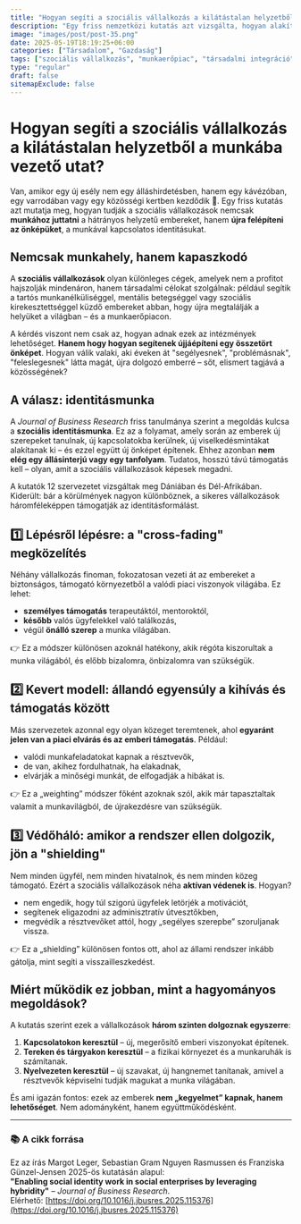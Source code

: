 ```yaml
---
title: "Hogyan segíti a szociális vállalkozás a kilátástalan helyzetből a munkába vezető utat?"
description: "Egy friss nemzetközi kutatás azt vizsgálta, hogyan alakítják át a szociális vállalkozások a hátrányos helyzetű emberek munkaerőpiaci identitását – és hogyan válhat ebből rendszerszintű megoldás."
image: "images/post/post-35.png"
date: 2025-05-19T18:19:25+06:00
categories: ["Társadalom", "Gazdaság"]
tags: ["szociális vállalkozás", "munkaerőpiac", "társadalmi integráció", "identitás"]
type: "regular"
draft: false
sitemapExclude: false
---
```


# Hogyan segíti a szociális vállalkozás a kilátástalan helyzetből a munkába vezető utat?

Van, amikor egy új esély nem egy álláshirdetésben, hanem egy kávézóban, egy varrodában vagy egy közösségi kertben kezdődik 🌱. Egy friss kutatás azt mutatja meg, hogyan tudják a szociális vállalkozások nemcsak **munkához juttatni** a hátrányos helyzetű embereket, hanem **újra felépíteni az önképüket**, a munkával kapcsolatos identitásukat.

## Nemcsak munkahely, hanem kapaszkodó

A **szociális vállalkozások** olyan különleges cégek, amelyek nem a profitot hajszolják mindenáron, hanem társadalmi célokat szolgálnak: például segítik a tartós munkanélküliséggel, mentális betegséggel vagy szociális kirekesztettséggel küzdő embereket abban, hogy újra megtalálják a helyüket a világban – és a munkaerőpiacon.

A kérdés viszont nem csak az, hogyan adnak ezek az intézmények lehetőséget. **Hanem hogy hogyan segítenek újjáépíteni egy összetört önképet**. Hogyan válik valaki, aki éveken át "segélyesnek", "problémásnak", "feleslegesnek" látta magát, újra dolgozó emberré – sőt, elismert tagjává a közösségének?

## A válasz: identitásmunka

A _Journal of Business Research_ friss tanulmánya szerint a megoldás kulcsa a **szociális identitásmunka**. Ez az a folyamat, amely során az emberek új szerepeket tanulnak, új kapcsolatokba kerülnek, új viselkedésmintákat alakítanak ki – és ezzel együtt új önképet építenek. Ehhez azonban **nem elég egy állásinterjú vagy egy tanfolyam**. Tudatos, hosszú távú támogatás kell – olyan, amit a szociális vállalkozások képesek megadni.

A kutatók 12 szervezetet vizsgáltak meg Dániában és Dél-Afrikában. Kiderült: bár a körülmények nagyon különböznek, a sikeres vállalkozások háromféleképpen támogatják az identitásformálást.

## 1️⃣ Lépésről lépésre: a "cross-fading" megközelítés

Néhány vállalkozás finoman, fokozatosan vezeti át az embereket a biztonságos, támogató környezetből a valódi piaci viszonyok világába. Ez lehet:

- **személyes támogatás** terapeutáktól, mentoroktól,
- **később** valós ügyfelekkel való találkozás,
- végül **önálló szerep** a munka világában.

👉 Ez a módszer különösen azoknál hatékony, akik régóta kiszorultak a munka világából, és előbb bizalomra, önbizalomra van szükségük.

## 2️⃣ Kevert modell: állandó egyensúly a kihívás és támogatás között

Más szervezetek azonnal egy olyan közeget teremtenek, ahol **egyaránt jelen van a piaci elvárás és az emberi támogatás**. Például:

- valódi munkafeladatokat kapnak a résztvevők,
- de van, akihez fordulhatnak, ha elakadnak,
- elvárják a minőségi munkát, de elfogadják a hibákat is.

👉 Ez a „weighting” módszer főként azoknak szól, akik már tapasztaltak valamit a munkavilágból, de újrakezdésre van szükségük.

## 3️⃣ Védőháló: amikor a rendszer ellen dolgozik, jön a "shielding"

Nem minden ügyfél, nem minden hivatalnok, és nem minden közeg támogató. Ezért a szociális vállalkozások néha **aktívan védenek is**. Hogyan?

- nem engedik, hogy túl szigorú ügyfelek letörjék a motivációt,
- segítenek eligazodni az adminisztratív útvesztőkben,
- megvédik a résztvevőket attól, hogy „segélyes szerepbe” szoruljanak vissza.

👉 Ez a „shielding” különösen fontos ott, ahol az állami rendszer inkább gátolja, mint segíti a visszailleszkedést.

## Miért működik ez jobban, mint a hagyományos megoldások?

A kutatás szerint ezek a vállalkozások **három szinten dolgoznak egyszerre**:

1. **Kapcsolatokon keresztül** – új, megerősítő emberi viszonyokat építenek.
2. **Tereken és tárgyakon keresztül** – a fizikai környezet és a munkaruhák is számítanak.
3. **Nyelvezeten keresztül** – új szavakat, új hangnemet tanítanak, amivel a résztvevők képviselni tudják magukat a munka világában.

És ami igazán fontos: ezek az emberek **nem „kegyelmet” kapnak, hanem lehetőséget**. Nem adományként, hanem együttműködésként.

---

### 📚 A cikk forrása

Ez az írás Margot Leger, Sebastian Gram Nguyen Rasmussen és Franziska Günzel-Jensen 2025-ös kutatásán alapul:  
**"Enabling social identity work in social enterprises by leveraging hybridity"** – *Journal of Business Research*.  
Elérhető: [https://doi.org/10.1016/j.jbusres.2025.115376](https://doi.org/10.1016/j.jbusres.2025.115376)
